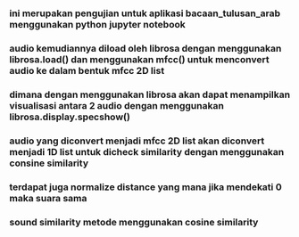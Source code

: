 ### ini merupakan pengujian untuk aplikasi bacaan_tulusan_arab menggunakan python jupyter notebook
### audio kemudiannya diload oleh librosa dengan menggunakan  librosa.load() dan menggunakan mfcc() untuk menconvert audio ke dalam bentuk mfcc 2D list
### dimana dengan menggunakan librosa akan dapat menampilkan visualisasi antara 2 audio dengan menggunakan librosa.display.specshow()
### audio yang diconvert menjadi mfcc 2D list akan diconvert menjadi 1D list untuk dicheck similarity dengan menggunakan consine similarity
### terdapat juga normalize distance yang mana jika mendekati 0 maka suara sama

### sound similarity metode menggunakan cosine similarity 